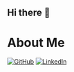 ## Hi there 👋

# About Me

[![GitHub](https://img.shields.io/badge/GitHub-%40nskath-239a3b.svg)](https://github.com/nskath)
[![LinkedIn](https://img.shields.io/badge/Linked-in-0c66c3.svg)](https://www.linkedin.com/in/navtejk/)
<!--

- 🔭 I’m currently working on ...
- 🌱 I’m currently learning ...
- 👯 I’m looking to collaborate on ...
- 🤔 I’m looking for help with ...
- 💬 Ask me about ...
- 📫 How to reach me: ...
- 😄 Pronouns: ...
- ⚡ Fun fact: ...
-->
